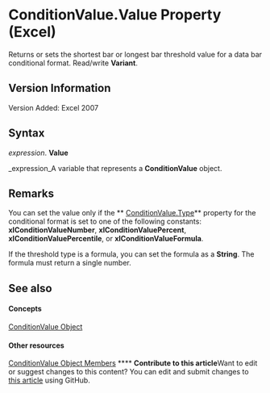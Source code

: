 
# ConditionValue.Value Property (Excel)

Returns or sets the shortest bar or longest bar threshold value for a data bar conditional format. Read/write  **Variant**.


## Version Information

Version Added: Excel 2007 


## Syntax

 _expression_. **Value**

 _expression_A variable that represents a  **ConditionValue** object.


## Remarks

You can set the value only if the  ** [ConditionValue.Type](20467063-f402-4e7f-42ba-581b61b83a15.md)** property for the conditional format is set to one of the following constants: **xlConditionValueNumber**,  **xlConditionValuePercent**,  **xlConditionValuePercentile**, or  **xlConditionValueFormula**.

If the threshold type is a formula, you can set the formula as a  **String**. The formula must return a single number.


## See also


#### Concepts


 [ConditionValue Object](a39335db-4e0a-66aa-393b-3aa7e5268c00.md)
#### Other resources


 [ConditionValue Object Members](59e72c1f-3e56-294b-408a-de7aba0ed331.md)
****   **Contribute to this article**Want to edit or suggest changes to this content? You can edit and submit changes to  [this article](https://github.com/jhershey00/VBA_Excel_Test/OpenXMLCon/articles/376dccc8-2d47-c7ed-1b14-d41dcdd1a8ff.md) using GitHub.

